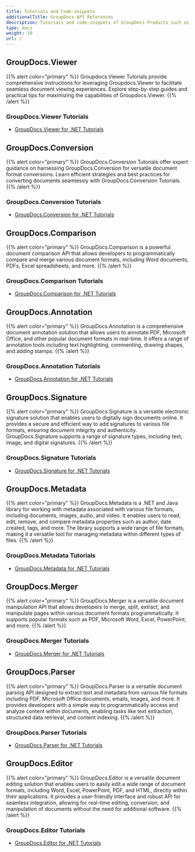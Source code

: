 ```yaml
---
title: Tutorials and Code-snippets
additionalTitle: GroupDocs API References
description: Tutorials and code-snippets of GroupDocs Products such as GroupDocs.Viewer, GroupDocs.Annotation, GroupDocs.Conversion, and other products.
type: docs
weight: 10
url: /
---
```


## GroupDocs.Viewer
{{% alert color="primary" %}}
Groupdocs.Viewer Tutorials provide comprehensive instructions for leveraging Groupdocs.Viewer to facilitate seamless document viewing experiences. Explore step-by-step guides and practical tips for maximizing the capabilities of Groupdocs.Viewer.
{{% /alert %}}

### GroupDocs.Viewer Tutorials
- [GroupDocs.Viewer for .NET Tutorials](./viewer/net/)


## GroupDocs.Conversion
{{% alert color="primary" %}}
GroupDocs.Conversion Tutorials offer expert guidance on harnessing GroupDocs.Conversion for versatile document format conversions. Learn efficient strategies and best practices for converting documents seamlessly with GroupDocs.Conversion Tutorials.
{{% /alert %}}

### GroupDocs.Conversion Tutorials
- [GroupDocs.Conversion for .NET Tutorials](./conversion/net/)


## GroupDocs.Comparison
{{% alert color="primary" %}}
GroupDocs.Comparison is a powerful document comparison API that allows developers to programmatically compare and merge various document formats, including Word documents, PDFs, Excel spreadsheets, and more.
{{% /alert %}}

### GroupDocs.Comparison Tutorials
- [GroupDocs.Comparison for .NET Tutorials](./comparison/net/)


## GroupDocs.Annotation
{{% alert color="primary" %}}
GroupDocs.Annotation is a comprehensive document annotation solution that allows users to annotate PDF, Microsoft Office, and other popular document formats in real-time. It offers a range of annotation tools including text highlighting, commenting, drawing shapes, and adding stamps.
{{% /alert %}}

### GroupDocs.Annotation Tutorials
- [GroupDocs.Annotation for .NET Tutorials](./annotation/net/)


## GroupDocs.Signature
{{% alert color="primary" %}}
GroupDocs.Signature is a versatile electronic signature solution that enables users to digitally sign documents online. It provides a secure and efficient way to add signatures to various file formats, ensuring document integrity and authenticity. GroupDocs.Signature supports a range of signature types, including text, image, and digital signatures.
{{% /alert %}}

### GroupDocs.Signature Tutorials
- [GroupDocs.Signature for .NET Tutorials](./signature/net/)


## GroupDocs.Metadata
{{% alert color="primary" %}}
GroupDocs.Metadata is a .NET and Java library for working with metadata associated with various file formats, including documents, images, audio, and video. It enables users to read, edit, remove, and compare metadata properties such as author, date created, tags, and more. The library supports a wide range of file formats, making it a versatile tool for managing metadata within different types of files.
{{% /alert %}}

### GroupDocs.Metadata Tutorials
- [GroupDocs.Metadata for .NET Tutorials](./metadata/net/)


## GroupDocs.Merger
{{% alert color="primary" %}}
GroupDocs.Merger is a versatile document manipulation API that allows developers to merge, split, extract, and manipulate pages within various document formats programmatically. It supports popular formats such as PDF, Microsoft Word, Excel, PowerPoint, and more.
{{% /alert %}}

### GroupDocs.Merger Tutorials
- [GroupDocs.Merger for .NET Tutorials](./merger/net/)


## GroupDocs.Parser
{{% alert color="primary" %}}
GroupDocs.Parser is a versatile document parsing API designed to extract text and metadata from various file formats including PDF, Microsoft Office documents, emails, images, and more. It provides developers with a simple way to programmatically access and analyze content within documents, enabling tasks like text extraction, structured data retrieval, and content indexing.
{{% /alert %}}

### GroupDocs.Parser Tutorials
- [GroupDocs.Parser for .NET Tutorials](./parser/net/)


## GroupDocs.Editor
{{% alert color="primary" %}}
GroupDocs.Editor is a versatile document editing solution that enables users to easily edit a wide range of document formats, including Word, Excel, PowerPoint, PDF, and HTML, directly within their applications. It provides a user-friendly interface and robust API for seamless integration, allowing for real-time editing, conversion, and manipulation of documents without the need for additional software.
{{% /alert %}}

### GroupDocs.Editor Tutorials
- [GroupDocs.Editor for .NET Tutorials](./editor/net/)